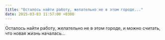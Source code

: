 ```yaml
---
title: "Осталось найти работу, желательно не в этом городе..."
date: 2015-03-03 11:57:00 +0300
---
```


Осталось найти работу, желательно не в этом городе, и можно считать, что новая жизнь началась...

